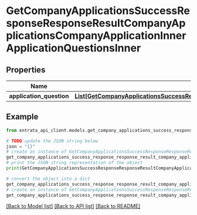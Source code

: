 # GetCompanyApplicationsSuccessResponseResponseResultCompanyApplicationsCompanyApplicationInnerApplicationQuestionsInner


## Properties

Name | Type | Description | Notes
------------ | ------------- | ------------- | -------------
**application_question** | [**List[GetCompanyApplicationsSuccessResponseResponseResultCompanyApplicationsCompanyApplicationInnerApplicationQuestionsInnerApplicationQuestionInner]**](GetCompanyApplicationsSuccessResponseResponseResultCompanyApplicationsCompanyApplicationInnerApplicationQuestionsInnerApplicationQuestionInner.md) |  | 

## Example

```python
from entrata_api_client.models.get_company_applications_success_response_response_result_company_applications_company_application_inner_application_questions_inner import GetCompanyApplicationsSuccessResponseResponseResultCompanyApplicationsCompanyApplicationInnerApplicationQuestionsInner

# TODO update the JSON string below
json = "{}"
# create an instance of GetCompanyApplicationsSuccessResponseResponseResultCompanyApplicationsCompanyApplicationInnerApplicationQuestionsInner from a JSON string
get_company_applications_success_response_response_result_company_applications_company_application_inner_application_questions_inner_instance = GetCompanyApplicationsSuccessResponseResponseResultCompanyApplicationsCompanyApplicationInnerApplicationQuestionsInner.from_json(json)
# print the JSON string representation of the object
print(GetCompanyApplicationsSuccessResponseResponseResultCompanyApplicationsCompanyApplicationInnerApplicationQuestionsInner.to_json())

# convert the object into a dict
get_company_applications_success_response_response_result_company_applications_company_application_inner_application_questions_inner_dict = get_company_applications_success_response_response_result_company_applications_company_application_inner_application_questions_inner_instance.to_dict()
# create an instance of GetCompanyApplicationsSuccessResponseResponseResultCompanyApplicationsCompanyApplicationInnerApplicationQuestionsInner from a dict
get_company_applications_success_response_response_result_company_applications_company_application_inner_application_questions_inner_from_dict = GetCompanyApplicationsSuccessResponseResponseResultCompanyApplicationsCompanyApplicationInnerApplicationQuestionsInner.from_dict(get_company_applications_success_response_response_result_company_applications_company_application_inner_application_questions_inner_dict)
```
[[Back to Model list]](../README.md#documentation-for-models) [[Back to API list]](../README.md#documentation-for-api-endpoints) [[Back to README]](../README.md)


